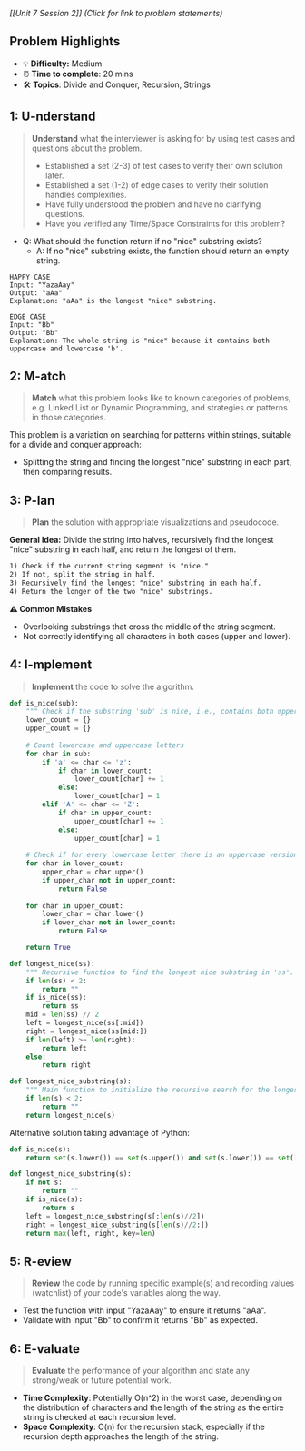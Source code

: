 *[[Unit 7 Session 2]] (Click for link to problem statements)*

## Problem Highlights

* 💡 **Difficulty:** Medium
* ⏰ **Time to complete**: 20 mins
* 🛠️ **Topics**: Divide and Conquer, Recursion, Strings
    
## 1: U-nderstand
 
> **Understand** what the interviewer is asking for by using test cases and questions about the problem.
> - Established a set (2-3) of test cases to verify their own solution later.
> - Established a set (1-2) of edge cases to verify their solution handles complexities.
> - Have fully understood the problem and have no clarifying questions.
> - Have you verified any Time/Space Constraints for this problem?

- Q: What should the function return if no "nice" substring exists?
  - A: If no "nice" substring exists, the function should return an empty string.

```
HAPPY CASE
Input: "YazaAay"
Output: "aAa"
Explanation: "aAa" is the longest "nice" substring.

EDGE CASE
Input: "Bb"
Output: "Bb"
Explanation: The whole string is "nice" because it contains both uppercase and lowercase 'b'.
```

## 2: M-atch

> **Match** what this problem looks like to known categories of problems, e.g. Linked List or Dynamic Programming, and strategies or patterns in those categories.

This problem is a variation on searching for patterns within strings, suitable for a divide and conquer approach:

- Splitting the string and finding the longest "nice" substring in each part, then comparing results.

## 3: P-lan

> **Plan** the solution with appropriate visualizations and pseudocode.

**General Idea:** Divide the string into halves, recursively find the longest "nice" substring in each half, and return the longest of them.

```markdown
1) Check if the current string segment is "nice."
2) If not, split the string in half.
3) Recursively find the longest "nice" substring in each half.
4) Return the longer of the two "nice" substrings.
```

**⚠️ Common Mistakes**

- Overlooking substrings that cross the middle of the string segment.
- Not correctly identifying all characters in both cases (upper and lower).

## 4: I-mplement

> **Implement** the code to solve the algorithm.

```python
def is_nice(sub):
    """ Check if the substring 'sub' is nice, i.e., contains both uppercase and lowercase of each letter. """
    lower_count = {}
    upper_count = {}
    
    # Count lowercase and uppercase letters
    for char in sub:
        if 'a' <= char <= 'z':
            if char in lower_count:
                lower_count[char] += 1
            else:
                lower_count[char] = 1
        elif 'A' <= char <= 'Z':
            if char in upper_count:
                upper_count[char] += 1
            else:
                upper_count[char] = 1
    
    # Check if for every lowercase letter there is an uppercase version and vice versa
    for char in lower_count:
        upper_char = char.upper()
        if upper_char not in upper_count:
            return False
    
    for char in upper_count:
        lower_char = char.lower()
        if lower_char not in lower_count:
            return False

    return True

def longest_nice(ss):
    """ Recursive function to find the longest nice substring in 'ss'. """
    if len(ss) < 2:
        return ""
    if is_nice(ss):
        return ss
    mid = len(ss) // 2
    left = longest_nice(ss[:mid])
    right = longest_nice(ss[mid:])
    if len(left) >= len(right):
        return left
    else:
        return right

def longest_nice_substring(s):
    """ Main function to initialize the recursive search for the longest nice substring. """
    if len(s) < 2:
        return ""
    return longest_nice(s)
```

Alternative solution taking advantage of Python:

```python
def is_nice(s):
    return set(s.lower()) == set(s.upper()) and set(s.lower()) == set([char.lower() for char in s if char.isalpha()])

def longest_nice_substring(s):
    if not s:
        return ""
    if is_nice(s):
        return s
    left = longest_nice_substring(s[:len(s)//2])
    right = longest_nice_substring(s[len(s)//2:])
    return max(left, right, key=len)
```

## 5: R-eview

> **Review** the code by running specific example(s) and recording values (watchlist) of your code's variables along the way.

- Test the function with input "YazaAay" to ensure it returns "aAa".
- Validate with input "Bb" to confirm it returns "Bb" as expected.

## 6: E-valuate

> **Evaluate** the performance of your algorithm and state any strong/weak or future potential work.

* **Time Complexity**: Potentially O(n^2) in the worst case, depending on the distribution of characters and the length of the string as the entire string is checked at each recursion level.
* **Space Complexity**: O(n) for the recursion stack, especially if the recursion depth approaches the length of the string.
